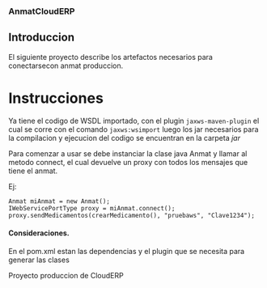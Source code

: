 ### AnmatCloudERP

## Introduccion

El siguiente proyecto describe los artefactos necesarios para conectarsecon anmat produccion. 

# Instrucciones

Ya tiene el codigo de WSDL importado, con el plugin ``` jaxws-maven-plugin ``` el cual se corre con el comando ``` jaxws:wsimport ``` 
luego los jar necesarios para la compilacion y ejecucion del codigo se encuentran en la carpeta *jar*

Para comenzar a usar se debe instanciar la clase java Anmat y llamar al metodo connect, el cual devuelve un proxy con todos los mensajes que tiene el anmat. 

Ej:
``` 
Anmat miAnmat = new Anmat();
IWebServicePortType proxy = miAnmat.connect();
proxy.sendMedicamentos(crearMedicamento(), "pruebaws", "Clave1234"); 
```

#### Consideraciones.

En el pom.xml estan las dependencias y el plugin que se necesita para generar las clases

Proyecto produccion de CloudERP
